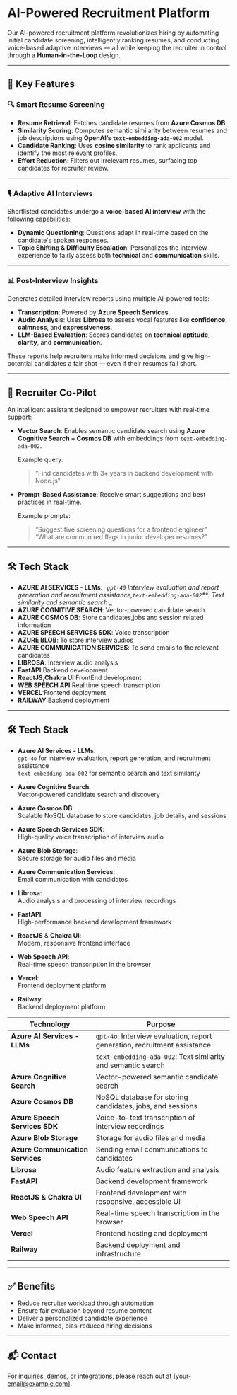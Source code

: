 # AI-Powered Recruitment Platform

Our AI-powered recruitment platform revolutionizes hiring by automating initial candidate screening, intelligently ranking resumes, and conducting voice-based adaptive interviews — all while keeping the recruiter in control through a **Human-in-the-Loop** design.

---

## 🚀 Key Features

### 🔍 Smart Resume Screening

- **Resume Retrieval**: Fetches candidate resumes from **Azure Cosmos DB**.
- **Similarity Scoring**: Computes semantic similarity between resumes and job descriptions using **OpenAI’s `text-embedding-ada-002`** model.
- **Candidate Ranking**: Uses **cosine similarity** to rank applicants and identify the most relevant profiles.
- **Effort Reduction**: Filters out irrelevant resumes, surfacing top candidates for recruiter review.

---

### 🎙️ Adaptive AI Interviews

Shortlisted candidates undergo a **voice-based AI interview** with the following capabilities:

- **Dynamic Questioning**: Questions adapt in real-time based on the candidate's spoken responses.
- **Topic Shifting & Difficulty Escalation**: Personalizes the interview experience to fairly assess both **technical** and **communication** skills.

---

### 📊 Post-Interview Insights

Generates detailed interview reports using multiple AI-powered tools:

- **Transcription**: Powered by **Azure Speech Services**.
- **Audio Analysis**: Uses **Librosa** to assess vocal features like **confidence**, **calmness**, and **expressiveness**.
- **LLM-Based Evaluation**: Scores candidates on **technical aptitude**, **clarity**, and **communication**.

These reports help recruiters make informed decisions and give high-potential candidates a fair shot — even if their resumes fall short.

---

## 🧭 Recruiter Co-Pilot

An intelligent assistant designed to empower recruiters with real-time support:

- **Vector Search**: Enables semantic candidate search using **Azure Cognitive Search + Cosmos DB** with embeddings from `text-embedding-ada-002`.
  
  Example query:  
  > “Find candidates with 3+ years in backend development with Node.js”

- **Prompt-Based Assistance**: Receive smart suggestions and best practices in real-time.
  
  Example prompts:  
  > “Suggest five screening questions for a frontend engineer”  
  > “What are common red flags in junior developer resumes?”

---

## 🛠️ Tech Stack

- **AZURE AI SERVICES - LLMs**:_ _`gpt-40` Interview evaluation and report generation and recruitment assistance,`text-embedding-ada-002`**: Text similarity and semantic search_ _
- **AZURE COGNITIVE SEARCH**: Vector-powered candidate search
- **AZURE COSMOS DB**: Store candidates,jobs and session related information
- **AZURE SPEECH SERVICES SDK**: Voice transcription
- **AZURE BLOB**: To store interview audios
- **AZURE COMMUNICATION SERVICES**: To send emails to the relevant candidates
- **LIBROSA**: Interview audio analysis
- **FastAPI**:Backend development
- **ReactJS,Chakra UI**:FrontEnd development
- **WEB SPEECH API**:Real time speech transcription
- **VERCEL**:Frontend deployment
- **RAILWAY**:Backend deployment

---
## 🛠️ Tech Stack

- **Azure AI Services - LLMs**:  
  `gpt-4o` for interview evaluation, report generation, and recruitment assistance  
  `text-embedding-ada-002` for semantic search and text similarity

- **Azure Cognitive Search**:  
  Vector-powered candidate search and discovery

- **Azure Cosmos DB**:  
  Scalable NoSQL database to store candidates, job details, and sessions

- **Azure Speech Services SDK**:  
  High-quality voice transcription of interview audio

- **Azure Blob Storage**:  
  Secure storage for audio files and media

- **Azure Communication Services**:  
  Email communication with candidates

- **Librosa**:  
  Audio analysis and processing of interview recordings

- **FastAPI**:  
  High-performance backend development framework

- **ReactJS** & **Chakra UI**:  
  Modern, responsive frontend interface

- **Web Speech API**:  
  Real-time speech transcription in the browser

- **Vercel**:  
  Frontend deployment platform

- **Railway**:  
  Backend deployment platform


| Technology                    | Purpose                                                                 |
|------------------------------|-------------------------------------------------------------------------|
| **Azure AI Services - LLMs** | `gpt-4o`: Interview evaluation, report generation, recruitment assistance  
|                              |`text-embedding-ada-002`: Text similarity and semantic search            |
| **Azure Cognitive Search**   | Vector-powered semantic candidate search                                |
| **Azure Cosmos DB**          | NoSQL database for storing candidates, jobs, and sessions               |
| **Azure Speech Services SDK**| Voice-to-text transcription of interview recordings                     |
| **Azure Blob Storage**       | Storage for audio files and media                                       |
| **Azure Communication Services** | Sending email communications to candidates                          |
| **Librosa**                  | Audio feature extraction and analysis                                   |
| **FastAPI**                  | Backend development framework                                           |
| **ReactJS & Chakra UI**      | Frontend development with responsive, accessible UI                     |
| **Web Speech API**           | Real-time speech transcription in the browser                           |
| **Vercel**                   | Frontend hosting and deployment                                         |
| **Railway**                  | Backend deployment and infrastructure                                   |

---


## ✅ Benefits

- Reduce recruiter workload through automation
- Ensure fair evaluation beyond resume content
- Deliver a personalized candidate experience
- Make informed, bias-reduced hiring decisions

---

## 📬 Contact

For inquiries, demos, or integrations, please reach out at [your-email@example.com].

